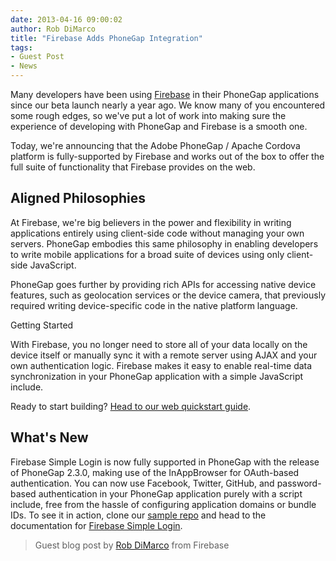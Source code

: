 ```yaml
---
date: 2013-04-16 09:00:02
author: Rob DiMarco
title: "Firebase Adds PhoneGap Integration"
tags:
- Guest Post
- News
---
```


Many developers have been using [Firebase](https://www.firebase.com/) in their PhoneGap applications since our beta launch nearly a year ago. We know many of you encountered some rough edges, so we've put a lot of work into making sure the experience of developing with PhoneGap and Firebase is a smooth one.

Today, we're announcing that the Adobe PhoneGap / Apache Cordova platform is fully-supported by Firebase and works out of the box to offer the full suite of functionality that Firebase provides on the web.

## Aligned Philosophies

At Firebase, we're big believers in the power and flexibility in writing applications entirely using client-side code without managing your own servers. PhoneGap embodies this same philosophy in enabling developers to write mobile applications for a broad suite of devices using only client-side JavaScript.

PhoneGap goes further by providing rich APIs for accessing native device features, such as geolocation services or the device camera, that previously required writing device-specific code in the native platform language.

Getting Started

With Firebase, you no longer need to store all of your data locally on the device itself or manually sync it with a remote server using AJAX and your own authentication logic. Firebase makes it easy to enable real-time data synchronization in your PhoneGap application with a simple JavaScript include.

Ready to start building? [Head to our web quickstart guide](http://www.firebase.com/docs/web-quickstart.html).

## What's New

Firebase Simple Login is now fully supported in PhoneGap with the release of PhoneGap 2.3.0, making use of the InAppBrowser for OAuth-based authentication. You can now use Facebook, Twitter, GitHub, and password-based authentication in your PhoneGap application purely with a script include, free from the hassle of configuring application domains or bundle IDs. To see it in action, clone our [sample repo](https://github.com/firebase/firebase-simple-login-phonegap) and head to the documentation for [Firebase Simple Login](https://www.firebase.com/docs/security/simple-login-overview.html).

> Guest blog post by [Rob DiMarco](<mailto:rob@firebase.com>) from Firebase
